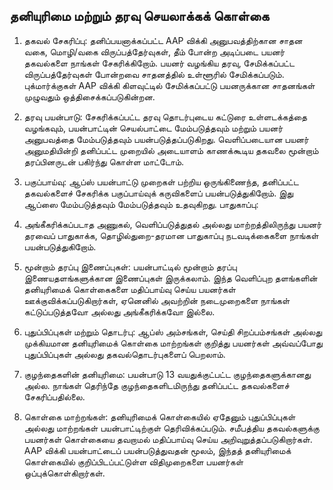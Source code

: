 ## தனியுரிமை மற்றும் தரவு செயலாக்கக் கொள்கை

1. தகவல் சேகரிப்பு:
தனிப்பயனாக்கப்பட்ட AAP விக்கி அனுபவத்திற்கான சாதன வகை, மொழி/வகை விருப்பத்தேர்வுகள், தீம் போன்ற அடிப்படை பயனர் தகவல்களை நாங்கள் சேகரிக்கிறோம்.
பயனர் வழங்கிய தரவு, சேமிக்கப்பட்ட விருப்பத்தேர்வுகள் போன்றவை சாதனத்தில் உள்ளூரில் சேமிக்கப்படும். புக்மார்க்குகள் AAP விக்கி கிளவுட்டில் சேமிக்கப்பட்டு பயனருக்கான சாதனங்கள் முழுவதும் ஒத்திசைக்கப்படுகின்றன.

2. தரவு பயன்பாடு:
சேகரிக்கப்பட்ட தரவு தொடர்புடைய கட்டுரை உள்ளடக்கத்தை வழங்கவும், பயன்பாட்டின் செயல்பாட்டை மேம்படுத்தவும் மற்றும் பயனர் அனுபவத்தை மேம்படுத்தவும் பயன்படுத்தப்படுகிறது.
வெளிப்படையான பயனர் அனுமதியின்றி தனிப்பட்ட முறையில் அடையாளம் காணக்கூடிய தகவலை மூன்றாம் தரப்பினருடன் பகிர்ந்து கொள்ள மாட்டோம்.

3. பகுப்பாய்வு:
ஆப்ஸ் பயன்பாட்டு முறைகள் பற்றிய ஒருங்கிணைந்த, தனிப்பட்ட தகவல்களைச் சேகரிக்க பகுப்பாய்வுக் கருவிகளைப் பயன்படுத்துகிறோம். இது ஆப்ஸை மேம்படுத்தவும் மேம்படுத்தவும் உதவுகிறது.
பாதுகாப்பு:

4. அங்கீகரிக்கப்படாத அணுகல், வெளிப்படுத்துதல் அல்லது மாற்றத்திலிருந்து பயனர் தரவைப் பாதுகாக்க, தொழில்துறை-தரமான பாதுகாப்பு நடவடிக்கைகளை நாங்கள் பயன்படுத்துகிறோம்.

5. மூன்றாம் தரப்பு இணைப்புகள்:
பயன்பாட்டில் மூன்றாம் தரப்பு இணையதளங்களுக்கான இணைப்புகள் இருக்கலாம். இந்த வெளிப்புற தளங்களின் தனியுரிமைக் கொள்கைகளை மதிப்பாய்வு செய்ய பயனர்கள் ஊக்குவிக்கப்படுகிறார்கள், ஏனெனில் அவற்றின் நடைமுறைகளை நாங்கள் கட்டுப்படுத்தவோ அல்லது அங்கீகரிக்கவோ இல்லை.

6. புதுப்பிப்புகள் மற்றும் தொடர்பு:
ஆப்ஸ் அம்சங்கள், செய்தி சிறப்பம்சங்கள் அல்லது முக்கியமான தனியுரிமைக் கொள்கை மாற்றங்கள் குறித்து பயனர்கள் அவ்வப்போது புதுப்பிப்புகள் அல்லது தகவல்தொடர்புகளைப் பெறலாம்.

7. குழந்தைகளின் தனியுரிமை:
பயன்பாடு 13 வயதுக்குட்பட்ட குழந்தைகளுக்கானது அல்ல. நாங்கள் தெரிந்தே குழந்தைகளிடமிருந்து தனிப்பட்ட தகவல்களைச் சேகரிப்பதில்லை.

8. கொள்கை மாற்றங்கள்:
தனியுரிமைக் கொள்கையில் ஏதேனும் புதுப்பிப்புகள் அல்லது மாற்றங்கள் பயன்பாட்டிற்குள் தெரிவிக்கப்படும். சமீபத்திய தகவல்களுக்கு பயனர்கள் கொள்கையை தவறாமல் மதிப்பாய்வு செய்ய அறிவுறுத்தப்படுகிறார்கள்.
AAP விக்கி பயன்பாட்டைப் பயன்படுத்துவதன் மூலம், இந்தத் தனியுரிமைக் கொள்கையில் குறிப்பிடப்பட்டுள்ள விதிமுறைகளை பயனர்கள் ஒப்புக்கொள்கிறார்கள்.